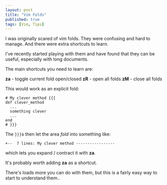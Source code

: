 ```yaml
---
layout: post
title: "Vim Folds"
published: true
tags: [Vim, Tips]
---
```


I was originally scared of vim folds. They were confusing and hard to manage. And there were extra shortcuts to learn.

I've recently started playing with them and have found that they can be useful, especially with long documents.

The main shortcuts you need to learn are:

**za**  -  toggle current fold open/closed
**zR**  -  open all folds
**zM**  -  close all folds

This would work as an explicit fold:

    # My clever method {{{
    def clever_method
      ...
      something clever
      ...
    end
    # }}}

The `}}}`s then let the area *fold* into something like:

    +--  7 lines: My clever method -----------------

which lets you expand / contract it with **za**.

It's probably worth adding **za** as a shortcut.

There's loads more you can do with them, but this is a fairly easy way to start to understand them..
